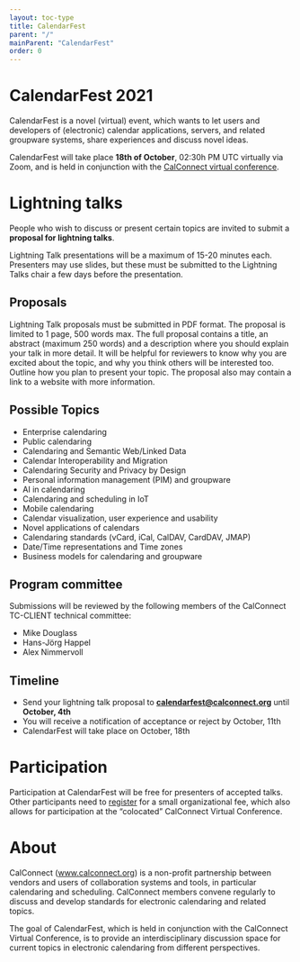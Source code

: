 ```yaml
---
layout: toc-type
title: CalendarFest
parent: "/"
mainParent: "CalendarFest"
order: 0
---
```


# CalendarFest 2021

CalendarFest is a novel (virtual) event, which wants to let users and developers of (electronic) calendar applications, servers, and related groupware systems, share experiences and discuss novel ideas. 

CalendarFest will take place **18th of October**, 02:30h PM UTC virtually via Zoom, and is held in conjunction with the [CalConnect virtual conference](https://www.calconnect.org/events/calconnect-virtual-conference-autumn-2021).

# Lightning talks

People who wish to discuss or present certain topics are invited to submit a **proposal for lightning talks**.

Lightning Talk presentations will be a maximum of 15-20 minutes each. Presenters may use slides, but these must be submitted to the Lightning Talks chair a few days before the presentation.

## Proposals

Lightning Talk proposals must be submitted in PDF format. The proposal is limited to 1 page, 500 words max. The full proposal contains a title, an abstract (maximum 250 words) and a description where you should explain your talk in more detail. It will be helpful for reviewers to know why you are excited about the topic, and why you think others will be interested too. Outline how you plan to present your topic. The proposal also may contain a link to a website with more information.

## Possible Topics

* Enterprise calendaring
* Public calendaring
* Calendaring and Semantic Web/Linked Data
* Calendar Interoperability and Migration
* Calendaring Security and Privacy by Design
* Personal information management (PIM) and groupware
* AI in calendaring
* Calendaring and scheduling in IoT
* Mobile calendaring
* Calendar visualization, user experience and usability
* Novel applications of calendars
* Calendaring standards (vCard, iCal, CalDAV, CardDAV, JMAP)
* Date/Time representations and Time zones
* Business models for calendaring and groupware

## Program committee
Submissions will be reviewed by the following members of the CalConnect TC-CLIENT technical committee:
* Mike Douglass
* Hans-Jörg Happel
* Alex Nimmervoll

## Timeline

* Send your lightning talk proposal to **calendarfest@calconnect.org** until **October, 4th**
* You will receive a notification of acceptance or reject by October, 11th
* CalendarFest will take place on October, 18th

# Participation

Participation at CalendarFest will be free for presenters of accepted talks. Other participants need to [register](https://www.calconnect.org/news/2021/09/02/registration-open-october-2021-calconnect-virtual-conference) for a small organizational fee, which also allows for participation at the  “colocated” CalConnect Virtual Conference.

# About 

CalConnect (www.calconnect.org) is a non-profit partnership between vendors and users of collaboration systems and tools, in particular calendaring and scheduling. CalConnect members convene regularly to discuss and develop standards for electronic calendaring and related topics.

The goal of CalendarFest, which is held in conjunction with the CalConnect Virtual Conference, is to provide an interdisciplinary discussion space for current topics in electronic calendaring from different perspectives.
